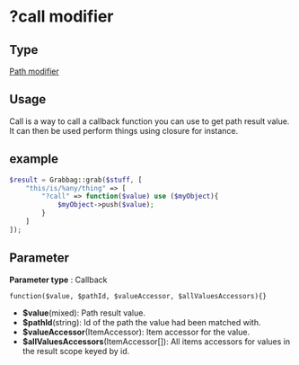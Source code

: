 # ?call modifier

## Type
[Path modifier](../path-and-query.md#modifier-types)

## Usage
Call is a way to call a callback function you can use to get path result value. It can then be used perform things using closure for instance.

## example
```php
$result = Grabbag::grab($stuff, [
    "this/is/%any/thing" => [
        "?call" => function($value) use ($myObject){
            $myObject->push($value);
        }
    ]
]);
```

## Parameter

**Parameter type** : Callback
```
function($value, $pathId, $valueAccessor, $allValuesAccessors){}
```
* **$value**(mixed): Path result value.
* **$pathId**(string): Id of the path the value had been matched with.
* **$valueAccessor**(ItemAccessor): Item accessor for the value.
* **$allValuesAccessors**(ItemAccessor[]): All items accessors for values in the result scope keyed by id.
